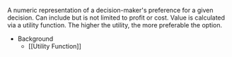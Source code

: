 A numeric representation of a decision-maker's preference for a given decision. Can include but is not limited to profit or cost. Value is calculated via a utility function. The higher the utility, the more preferable the option.

- Background
	- [[Utility Function]]